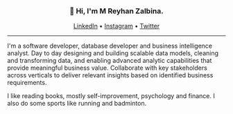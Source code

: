 <h3 align="center">👋 Hi, I'm M Reyhan Zalbina.</h3>

<p align="center">
  <a href="https://www.linkedin.com/in/mreyhanzalbina/">LinkedIn</a> •
  <a href="https://instagram.com/mreyhanzalbina">Instagram</a> •
  <a href="https://twitter.com/mreyhanzalbina">Twitter</a>
</p>

---

I'm a software developer, database developer and business intelligence analyst. Day to day designing and building scalable data models, cleaning and transforming data, and enabling advanced analytic capabilities that provide meaningful business value. Collaborate with key stakeholders across verticals to deliver relevant insights based on identified business requirements.

I like reading books, mostly self-improvement, psychology and finance. I also do some sports like running and badminton.
